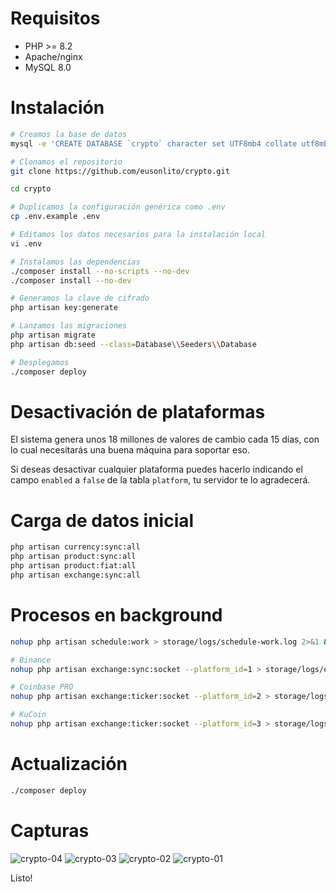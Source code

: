 # Requisitos

* PHP >= 8.2
* Apache/nginx
* MySQL 8.0

# Instalación

```bash
# Creamos la base de datos
mysql -e 'CREATE DATABASE `crypto` character set UTF8mb4 collate utf8mb4_bin;'

# Clonamos el repositorio
git clone https://github.com/eusonlito/crypto.git

cd crypto

# Duplicamos la configuración genérica como .env
cp .env.example .env

# Editamos los datos necesarios para la instalación local
vi .env

# Instalamos las dependencias
./composer install --no-scripts --no-dev
./composer install --no-dev

# Generamos la clave de cifrado
php artisan key:generate

# Lanzamos las migraciones
php artisan migrate
php artisan db:seed --class=Database\\Seeders\\Database

# Desplegamos
./composer deploy
````

# Desactivación de plataformas

El sistema genera unos 18 millones de valores de cambio cada 15 días, con lo cual necesitarás una buena máquina para soportar eso.

Si deseas desactivar cualquier plataforma puedes hacerlo indicando el campo `enabled` a `false` de la tabla `platform`, tu servidor te lo agradecerá.

# Carga de datos inicial

```bash
php artisan currency:sync:all
php artisan product:sync:all
php artisan product:fiat:all
php artisan exchange:sync:all
```

# Procesos en background

```bash
nohup php artisan schedule:work > storage/logs/schedule-work.log 2>&1 &

# Binance
nohup php artisan exchange:sync:socket --platform_id=1 > storage/logs/exchange-sync-socket-1.log 2>&1 &

# Coinbase PRO
nohup php artisan exchange:ticker:socket --platform_id=2 > storage/logs/exchange-ticker-socket-2.log 2>&1 &

# KuCoin
nohup php artisan exchange:ticker:socket --platform_id=3 > storage/logs/exchange-ticker-socket-3.log 2>&1 &
```

# Actualización

```bash
./composer deploy
```

# Capturas

![crypto-04](https://user-images.githubusercontent.com/644551/149986612-6303a6fd-9aec-426e-8499-37a0e7e011fe.png)
![crypto-03](https://user-images.githubusercontent.com/644551/149986613-61e64584-609b-4d81-afad-9445fabfe28a.png)
![crypto-02](https://user-images.githubusercontent.com/644551/149986615-5170bac2-4e3b-4ac3-b044-f88eb185f1a3.png)
![crypto-01](https://user-images.githubusercontent.com/644551/149986618-bd4927bd-ae63-45fd-917e-4e79c3532a5b.png)

Listo!
